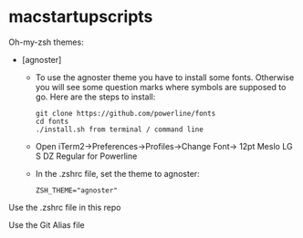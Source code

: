 # macstartupscripts
Oh-my-zsh themes:

- [agnoster]
  - To use the agnoster theme you have to install some fonts. Otherwise you will see some question marks where symbols are supposed to go. Here are the steps to install:

        git clone https://github.com/powerline/fonts
        cd fonts
        ./install.sh from terminal / command line

  - Open iTerm2->Preferences->Profiles->Change Font-> 12pt Meslo LG S DZ Regular for Powerline
  - In the .zshrc file, set the theme to agnoster:

        ZSH_THEME="agnoster"
 
Use the .zshrc file in this repo

Use the Git Alias file 


